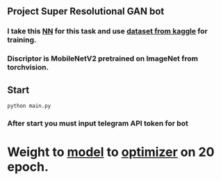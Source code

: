 ## Project Super Resolutional GAN bot
### I take this [NN](https://arxiv.org/pdf/1609.04802.pdf) for this task and use [dataset from kaggle](https://www.kaggle.com/saputrahas/dataset-image-super-resolution) for training.
### Discriptor is MobileNetV2 pretrained on ImageNet from torchvision.
## Start
```
python main.py
```
### After start you must input telegram API token for bot

# Weight to [model](https://drive.google.com/file/d/1DVp6y0RIvWm2I3YZaQlTVb7M47oj_yFj/view?usp=sharing) to [optimizer](https://drive.google.com/file/d/1dDZFrgypHgrRWvXSoRmh3o6HmR9Dam5t/view?usp=sharing) on 20 epoch.